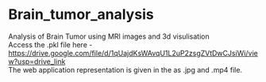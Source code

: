 # Brain_tumor_analysis
Analysis of Brain Tumor using MRI images and 3d visulisation <br>
Access the .pkl file here - https://drive.google.com/file/d/1qUajdKsWAvqU1L2uP2zsgZVtDwCJsiWi/view?usp=drive_link <br>
The web application representation is given in the as .jpg and .mp4 file.
